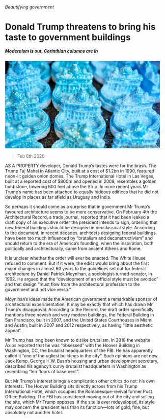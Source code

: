 ###### Beautifying government

# Donald Trump threatens to bring his taste to government buildings 

##### Modernism is out, Corinthian columns are in 

![image](images/20200208_USP003_0.jpg) 

> Feb 8th 2020 

AS A PROPERTY developer, Donald Trump’s tastes were for the brash. The Trump Taj Mahal in Atlantic City, built at a cost of $1.2bn in 1990, featured neon-lit golden onion domes. The Trump International Hotel in Las Vegas, built at a reported cost of $800m and opened in 2008, resembles a golden tombstone, towering 600 feet above the Strip. In more recent years Mr Trump’s name has been attached to equally hideous edifices that he did not develop in places as far afield as Uruguay and India.

So perhaps it should come as a surprise that in government Mr Trump’s favoured architecture seems to be more conservative. On February 4th the Architectural Record, a trade journal, reported that it had been leaked a draft copy of an executive order the president intends to sign, ordering that new federal buildings should be designed in neoclassical style. According to the document, in recent decades, architects designing federal buildings have been too much influenced by “brutalism and deconstructivism” and should return to the era of America’s founding, when the inspiration, both politically and architecturally, came from ancient Athens and Rome.


It is unclear whether the order will ever be enacted. The White House refused to comment. But if it were, the edict would bring about the first major changes in almost 60 years to the guidelines set out for federal architecture by Daniel Patrick Moynihan, a sociologist-turned-senator, in 1962. He argued that the “development of an official style must be avoided” and that design “must flow from the architectural profession to the government and not vice versa.”

Moynihan’s ideas made the American government a remarkable sponsor of architectural experimentation. It may be exactly that which has drawn Mr Trump’s disapproval. According to the Record, the draft order specifically mentions three newish and very modern buildings, the Federal Building in San Francisco, built in 2007, and the United States Courthouses in Miami and Austin, built in 2007 and 2012 respectively, as having “little aesthetic appeal”.

Mr Trump has long been known to dislike brutalism. In 2018 the website Axios reported that he was “obsessed” with the Hoover Building in Washington, DC, the brutalist headquarters of the FBI. He has apparently called it “one of the ugliest buildings in the city”. Such opinions are not new. Jack Kemp, George H.W. Bush’s housing and urban development secretary, described his agency’s curvy brutalist headquarters in Washington as resembling “ten floors of basement”.

But Mr Trump’s interest brings a complication other critics do not: his own interests. The Hoover Building sits directly across from his Trump International Hotel, which occupies the Romanesque-revival former Post Office Building. The FBI has considered moving out of the city and selling the site, which Mr Trump opposes. If the site is ever redeveloped, its style may concern the president less than its function—lots of gold, fine, but absolutely not another hotel.

